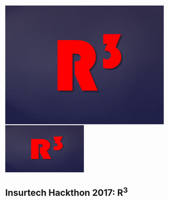 ![R3 Logo](/R3_Logo.png)
<img src="/R3_Logo.png" style="width:250px;height:150px;">
# Insurtech Hackthon 2017: R<sup>3</sup>

